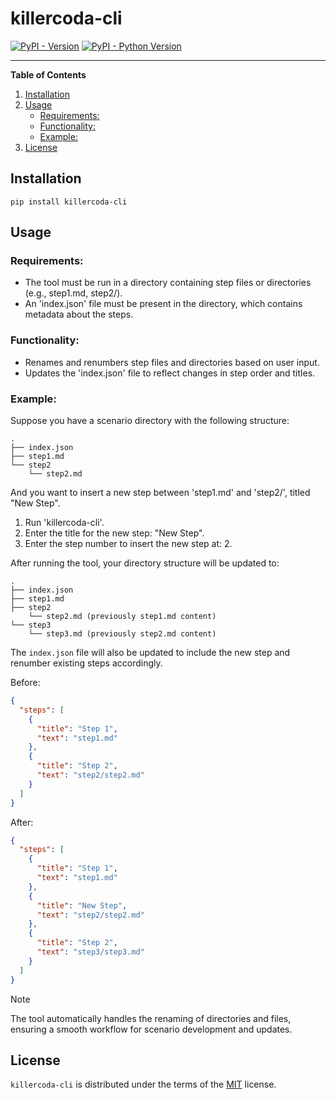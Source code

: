 # killercoda-cli

[![PyPI - Version](https://img.shields.io/pypi/v/killercoda-cli.svg)](https://pypi.org/project/killercoda-cli)
[![PyPI - Python Version](https://img.shields.io/pypi/pyversions/killercoda-cli.svg)](https://pypi.org/project/killercoda-cli)

---

**Table of Contents**


1. [Installation](#installation)
2. [Usage](#usage)
   * [Requirements:](#requirements:)
   * [Functionality:](#functionality:)
   * [Example:](#example:)
3. [License](#license)

## Installation

```console
pip install killercoda-cli
```

## Usage

### Requirements:

- The tool must be run in a directory containing step files or directories (e.g., step1.md, step2/).
- An 'index.json' file must be present in the directory, which contains metadata about the steps.

### Functionality:

- Renames and renumbers step files and directories based on user input.
- Updates the 'index.json' file to reflect changes in step order and titles.

### Example:

Suppose you have a scenario directory with the following structure:

    .
    ├── index.json
    ├── step1.md
    └── step2
        └── step2.md

And you want to insert a new step between 'step1.md' and 'step2/', titled "New Step".

1. Run 'killercoda-cli'.
2. Enter the title for the new step: "New Step".
3. Enter the step number to insert the new step at: 2.

After running the tool, your directory structure will be updated to:

    .
    ├── index.json
    ├── step1.md
    ├── step2
        └── step2.md (previously step1.md content)
    └── step3
        └── step3.md (previously step2.md content)

The `index.json` file will also be updated to include the new step and renumber existing steps accordingly.

Before:

```json
{
  "steps": [
    {
      "title": "Step 1",
      "text": "step1.md"
    },
    {
      "title": "Step 2",
      "text": "step2/step2.md"
    }
  ]
}
```

After:

```json
{
  "steps": [
    {
      "title": "Step 1",
      "text": "step1.md"
    },
    {
      "title": "New Step",
      "text": "step2/step2.md"
    },
    {
      "title": "Step 2",
      "text": "step3/step3.md"
    }
  ]
}
```

> [!NOTE]
>
> The tool automatically handles the renaming of directories and files, ensuring a smooth workflow for scenario development and updates.

## License

`killercoda-cli` is distributed under the terms of the [MIT](https://spdx.org/licenses/MIT.html) license.
